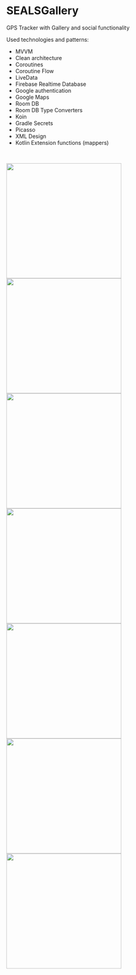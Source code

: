 # SEALSGallery
GPS Tracker with Gallery and social functionality

Used technologies and patterns:
- MVVM
- Clean architecture
- Coroutines
- Coroutine Flow
- LiveData
- Firebase Realtime Database
- Google authentication
- Google Maps
- Room DB
- Room DB Type Converters
- Koin
- Gradle Secrets
- Picasso
- XML Design
- Kotlin Extension functions (mappers)
<br>

<img src="https://github.com/palevominimale/SEALSGallery/blob/master/screen (8).jpg" width=300> <img src="https://github.com/palevominimale/SEALSGallery/blob/master/screen (7).jpg" width=300> <img src="https://github.com/palevominimale/SEALSGallery/blob/master/screen (6).jpg" width=300> <img src="https://github.com/palevominimale/SEALSGallery/blob/master/screen (4).jpg" width=300> <img src="https://github.com/palevominimale/SEALSGallery/blob/master/screen (1).jpg" width=300> <img src="https://github.com/palevominimale/SEALSGallery/blob/master/screen (2).jpg" width=300> <img src="https://github.com/palevominimale/SEALSGallery/blob/master/screen (3).jpg" width=300>
